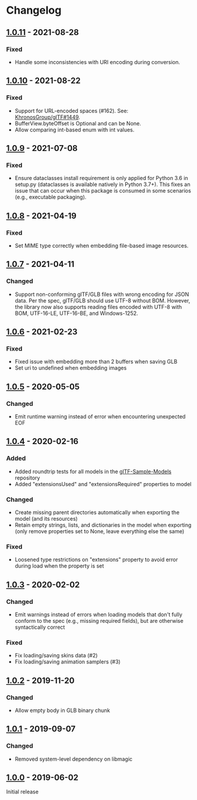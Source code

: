 # Changelog

## [1.0.11](https://github.com/sergkr/gltflib/releases/tag/v1.0.11) - 2021-08-28

### Fixed
- Handle some inconsistencies with URI encoding during conversion.

## [1.0.10](https://github.com/sergkr/gltflib/releases/tag/v1.0.10) - 2021-08-22

### Fixed
- Support for URL-encoded spaces (#162). See: [KhronosGroup/glTF#1449](https://github.com/KhronosGroup/glTF/issues/1449).
- BufferView.byteOffset is Optional and can be None.
- Allow comparing int-based enum with int values.

## [1.0.9](https://github.com/sergkr/gltflib/releases/tag/v1.0.9) - 2021-07-08

### Fixed
- Ensure dataclasses install requirement is only applied for Python 3.6 in setup.py (dataclasses is
  available natively in Python 3.7+). This fixes an issue that can occur when this package is
  consumed in some scenarios (e.g., executable packaging).

## [1.0.8](https://github.com/sergkr/gltflib/releases/tag/v1.0.8) - 2021-04-19

### Fixed
- Set MIME type correctly when embedding file-based image resources.

## [1.0.7](https://github.com/sergkr/gltflib/releases/tag/v1.0.7) - 2021-04-11

### Changed
- Support non-conforming glTF/GLB files with wrong encoding for JSON data. Per the spec, glTF/GLB should
use UTF-8 without BOM. However, the library now also supports reading files encoded with UTF-8 with BOM,
UTF-16-LE, UTF-16-BE, and Windows-1252.

## [1.0.6](https://github.com/sergkr/gltflib/releases/tag/v1.0.6) - 2021-02-23

### Fixed
- Fixed issue with embedding more than 2 buffers when saving GLB
- Set uri to undefined when embedding images

## [1.0.5](https://github.com/sergkr/gltflib/releases/tag/v1.0.5) - 2020-05-05

### Changed
- Emit runtime warning instead of error when encountering unexpected EOF

## [1.0.4](https://github.com/sergkr/gltflib/releases/tag/v1.0.4) - 2020-02-16

### Added
- Added roundtrip tests for all models in the
[glTF-Sample-Models](https://github.com/KhronosGroup/glTF-Sample-Models) repository
- Added "extensionsUsed" and "extensionsRequired" properties to model

### Changed
- Create missing parent directories automatically when exporting the model (and its resources)
- Retain empty strings, lists, and dictionaries in the model when exporting (only remove properties set to None, leave
everything else the same)

### Fixed
- Loosened type restrictions on "extensions" property to avoid error during load when the property is set

## [1.0.3](https://github.com/sergkr/gltflib/releases/tag/v1.0.3) - 2020-02-02

### Changed
- Emit warnings instead of errors when loading models that don't fully conform to the spec
(e.g., missing required fields), but are otherwise syntactically correct

### Fixed
- Fix loading/saving skins data (#2)
- Fix loading/saving animation samplers (#3)

## [1.0.2](https://github.com/sergkr/gltflib/releases/tag/v1.0.2) - 2019-11-20

### Changed
- Allow empty body in GLB binary chunk

## [1.0.1](https://github.com/sergkr/gltflib/releases/tag/v1.0.1) - 2019-09-07

### Changed
- Removed system-level dependency on libmagic

## [1.0.0](https://github.com/sergkr/gltflib/releases/tag/v1.0.0) - 2019-06-02

Initial release
